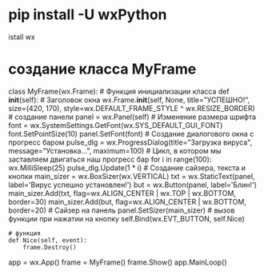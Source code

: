 #  pip install -U wxPython
 istall wx

# создание класса MyFrame
class MyFrame(wx.Frame):
    # Функция инициализации класса
    def __init__(self):
        # Заголовок окна
        wx.Frame.__init__(self, None, title="УСПЕШНО!", size=(420, 170),
                          style=wx.DEFAULT_FRAME_STYLE ^ wx.RESIZE_BORDER)
        # создание панели
        panel = wx.Panel(self)
        # Изменение размера шрифта
        font = wx.SystemSettings.GetFont(wx.SYS_DEFAULT_GUI_FONT)
        font.SetPointSize(10)
        panel.SetFont(font)
        # Создание диалогового окна с прогресс баром
        pulse_dlg = wx.ProgressDialog(title="Загрузка вируса", message="Установка...", maximum=100)
        # Цикл, в котором мы заставляем двигаться наш прогресс бар
        for i in range(100):
            wx.MilliSleep(25)
            pulse_dlg.Update(1 * i)
        # Создание сайзера, текста и кнопки
        main_sizer = wx.BoxSizer(wx.VERTICAL)
        txt = wx.StaticText(panel, label='Вирус успешно установлен!')
        but = wx.Button(panel, label='Блин!')
        main_sizer.Add(txt, flag=wx.ALIGN_CENTER | wx.TOP | wx.BOTTOM, border=30)
        main_sizer.Add(but, flag=wx.ALIGN_CENTER | wx.BOTTOM, border=20)
        # Сайзер на панель
        panel.SetSizer(main_sizer)
        # вызов функции при нажатии на кнопку
        self.Bind(wx.EVT_BUTTON, self.Nice)

    # функция
    def Nice(self, event):
        frame.Destroy()


app = wx.App()
frame = MyFrame()
frame.Show()
app.MainLoop()
